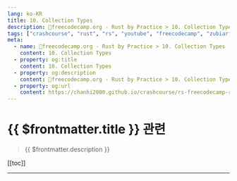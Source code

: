 ```yaml
---
lang: ko-KR
title: 10. Collection Types
description: 🦀freecodecamp.org - Rust by Practice > 10. Collection Types
tags: ["crashcourse", "rust", "rs", "youtube", "freecodecamp", "zubiarfan"]
meta:
  - name: 🦀freecodecamp.org - Rust by Practice > 10. Collection Types
    content: 10. Collection Types
  - property: og:title
    content: 10. Collection Types
  - property: og:description
    content: 🦀freecodecamp.org - Rust by Practice > 10. Collection Types
  - property: og:url
    content: https://chanhi2000.github.io/crashcourse/rs-freecodecamp-rust-by-practice/10
---
```


# {{ $frontmatter.title }} 관련

> {{ $frontmatter.description }}

[[toc]]

---